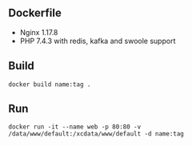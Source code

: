 ## Dockerfile

 - Nginx 1.17.8
 - PHP 7.4.3 with redis, kafka and swoole support

## Build

`docker build name:tag .`

## Run

`docker run -it --name web -p 80:80 -v /data/www/default:/xcdata/www/default -d name:tag`
